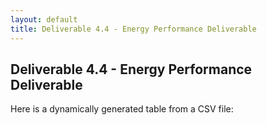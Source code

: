 ```yaml
---
layout: default
title: Deliverable 4.4 - Energy Performance Deliverable
---
```


## Deliverable 4.4 - Energy Performance Deliverable

Here is a dynamically generated table from a CSV file:

<table id="csv-table"></table>

<script>
    document.addEventListener('DOMContentLoaded', function() {
        renderCSVTable('{{ site.baseurl }}/tables/44-frameworks-energyPerformance.csv', 'csv-table');
    });
</script>
